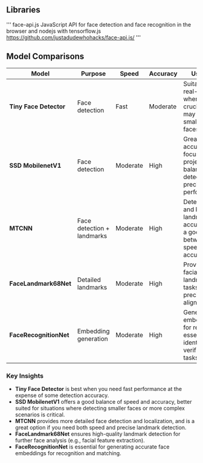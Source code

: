 ## Libraries
'''
face-api.js
JavaScript API for face detection and face recognition in the browser and nodejs with tensorflow.js
https://github.com/justadudewhohacks/face-api.js/
'''

## Model Comparisons

| **Model**               | **Purpose**                | **Speed**         | **Accuracy**       | **Use Case**                                   |
|-------------------------|----------------------------|-------------------|--------------------|------------------------------------------------|
| **Tiny Face Detector**   | Face detection             | Fast              | Moderate           | Suitable for real-time apps where speed is crucial, but may miss small/obscured faces. |
| **SSD MobilenetV1**      | Face detection             | Moderate          | High               | Great for accuracy-focused projects; balances detection precision and performance.    |
| **MTCNN**               | Face detection + landmarks | Moderate          | High               | Detects faces and key landmarks accurately with a good balance between speed and accuracy. |
| **FaceLandmark68Net**    | Detailed landmarks         | Moderate          | High               | Provides 68 facial landmarks for tasks requiring precise face alignment.               |
| **FaceRecognitionNet**   | Embedding generation       | Moderate          | High               | Generates face embeddings for recognition; essential for identity verification tasks.  |

### Key Insights
- **Tiny Face Detector** is best when you need fast performance at the expense of some detection accuracy.
- **SSD MobilenetV1** offers a good balance of speed and accuracy, better suited for situations where detecting smaller faces or more complex scenarios is critical.
- **MTCNN** provides more detailed face detection and localization, and is a great option if you need both speed and precise landmark detection.
- **FaceLandmark68Net** ensures high-quality landmark detection for further face analysis (e.g., facial feature extraction).
- **FaceRecognitionNet** is essential for generating accurate face embeddings for recognition and matching.
